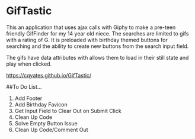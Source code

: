 # GifTastic

This an application that uses ajax calls with Giphy to make a pre-teen friendly GifFinder for my 14 year old niece.  The searches are limited to gifs with a rating of G.  It is preloaded with birthday themed buttons for searching and the ability to create new buttons from the search input field.

The gifs have data attributes with allows them to load in their still state and play when clicked.

https://cqyates.github.io/GifTastic/

##To Do List...
1. Add Footer
2. Add Birthday Favicon
3. Get Input Field to Clear Out on Submit Click
4. Clean Up Code
5. Solve Empty Button Issue
6. Clean Up Code/Comment Out
